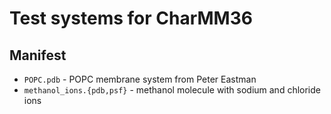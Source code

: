 # Test systems for CharMM36

## Manifest
* `POPC.pdb` - POPC membrane system from Peter Eastman
* `methanol_ions.{pdb,psf}` - methanol molecule with sodium and chloride ions
